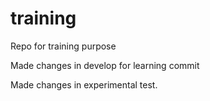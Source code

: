 # training
Repo for training purpose

Made changes in develop for learning commit

Made changes in experimental test.
